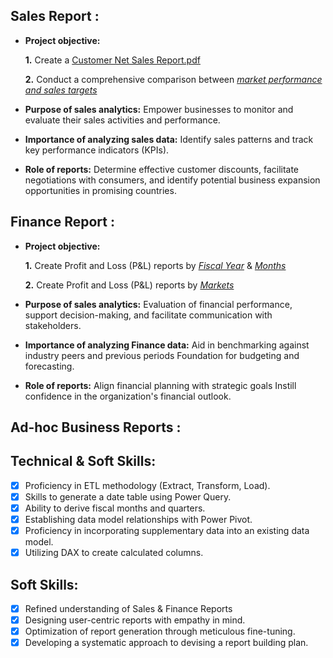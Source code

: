 ## Sales Report :


- **Project objective:** 

    **1.** Create a [Customer Net Sales Report.pdf](https://github.com/Sophie-XL/Excel-Business-Reports/blob/e9a2af4ed627a49c238be10f3831a4a31983637f/Customer%20Net%20Sales%20Report.pdf)

    **2.** Conduct a comprehensive comparison between _[market performance and sales targets](https://github.com/Sophie-XL/Excel-Business-Reports/blob/e9a2af4ed627a49c238be10f3831a4a31983637f/Market%20Performance%20Report.pdf)_

- **Purpose of sales analytics:** Empower businesses to monitor and evaluate their sales activities and performance.

- **Importance of analyzing sales data:** Identify sales patterns and track key performance indicators (KPIs).

- **Role of reports:** Determine effective customer discounts, facilitate negotiations with consumers, and identify potential business expansion opportunities in promising countries.


## Finance Report :

- **Project objective:** 

    **1.** Create Profit and Loss (P&L) reports by _[Fiscal Year](https://github.com/Sophie-XL/Excel-Business-Reports/blob/e9a2af4ed627a49c238be10f3831a4a31983637f/P%26L%20Report.pdf)_ & _[Months](https://github.com/Sophie-XL/Excel-Business-Reports/blob/e9a2af4ed627a49c238be10f3831a4a31983637f/P%26L%20Report%20by%20Month.pdf)_ 

   **2.** Create Profit and Loss (P&L) reports by _[Markets](https://github.com/Sophie-XL/Excel-Business-Reports/blob/e9a2af4ed627a49c238be10f3831a4a31983637f/Market%20Performance%20Report.pdf)_

- **Purpose of sales analytics:** Evaluation of financial performance, support decision-making, and facilitate communication with stakeholders.

- **Importance of analyzing Finance data:** Aid in benchmarking against industry peers and previous periods Foundation for budgeting and forecasting.

- **Role of reports:** Align financial planning with strategic goals Instill confidence in the organization's financial outlook.


## Ad-hoc Business Reports :

## Technical & Soft Skills:
- [x]	Proficiency in ETL methodology (Extract, Transform, Load).
- [x]	Skills to generate a date table using Power Query.
- [x]	Ability to derive fiscal months and quarters.
- [x]	Establishing data model relationships with Power Pivot.
- [x]	Proficiency in incorporating supplementary data into an existing data model.
- [x]	Utilizing DAX to create calculated columns.

## Soft Skills:
- [x]	Refined understanding of Sales & Finance Reports
- [x]	Designing user-centric reports with empathy in mind.
- [x]	Optimization of report generation through meticulous fine-tuning.
- [x]	Developing a systematic approach to devising a report building plan.
